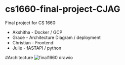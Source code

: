# cs1660-final-project-CJAG
Final project for CS 1660

* Akshitha - Docker / GCP
* Grace - Architecture Diagram / deployment
* Christian - Frontend
* Julie - fASTAPI / python


#Architecture
![final1660 drawio](https://github.com/user-attachments/assets/c3c5d38e-37a3-4467-8ac5-cadc08879ce8)
